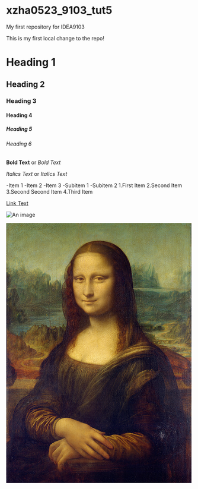 # xzha0523_9103_tut5
My first repository for IDEA9103

This is my first local change to the repo!

# Heading 1
## Heading 2
### Heading 3
#### Heading 4
##### Heading 5
###### Heading 6

**Bold Text** or _Bold Text_

*Italics Text* or _Italics Text_

-Item 1
-Item 2
-Item 3
 -Subitem 1
 -Subitem 2
1.First Item
2.Second Item
3.Second Second Item
4.Third Item


[Link Text](https://www.google.com)

![An image](http://placekitten.com/200/300)

![An image of the Mona Lisa](assets/Mona_Lisa_by_Leonardo_da_Vinci_500_x_700.jpg)